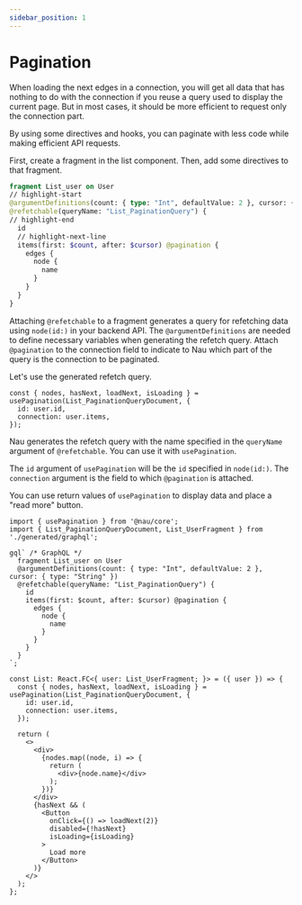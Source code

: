 ```yaml
---
sidebar_position: 1
---
```


# Pagination
When loading the next edges in a connection, you will get all data that has nothing to do with the connection if you reuse a query used to display the current page. But in most cases, it should be more efficient to request only the connection part.

By using some directives and hooks, you can paginate with less code while making efficient API requests.

First, create a fragment in the list component. Then, add some directives to that fragment.
```graphql
fragment List_user on User
// highlight-start
@argumentDefinitions(count: { type: "Int", defaultValue: 2 }, cursor: { type: "String" })
@refetchable(queryName: "List_PaginationQuery") {
// highlight-end
  id
  // highlight-next-line
  items(first: $count, after: $cursor) @pagination {
    edges {
      node {
        name
      }
    }
  }
}
```
Attaching `@refetchable` to a fragment generates a query for refetching data using `node(id:)` in your backend API. The `@argumentDefinitions` are needed to define necessary variables when generating the refetch query. Attach `@pagination` to the connection field to indicate to Nau which part of the query is the connection to be paginated.

Let's use the generated refetch query.

```tsx
const { nodes, hasNext, loadNext, isLoading } = usePagination(List_PaginationQueryDocument, {
  id: user.id,
  connection: user.items,
});
```
Nau generates the refetch query with the name specified in the `queryName` argument of `@refetchable`. You can use it with `usePagination`.

The `id` argument of `usePagination` will be the `id` specified in `node(id:)`. The `connection` argument is the field to which `@pagination` is attached.


You can use return values of `usePagination` to display data and place a "read more" button.

```tsx title="src/List.tsx"
import { usePagination } from '@nau/core';
import { List_PaginationQueryDocument, List_UserFragment } from './generated/graphql';

gql` /* GraphQL */
  fragment List_user on User
  @argumentDefinitions(count: { type: "Int", defaultValue: 2 }, cursor: { type: "String" })
  @refetchable(queryName: "List_PaginationQuery") {
    id
    items(first: $count, after: $cursor) @pagination {
      edges {
        node {
          name
        }
      }
    }
  }
`;

const List: React.FC<{ user: List_UserFragment; }> = ({ user }) => {
  const { nodes, hasNext, loadNext, isLoading } = usePagination(List_PaginationQueryDocument, {
    id: user.id,
    connection: user.items,
  });

  return (
    <>
      <div>
        {nodes.map((node, i) => {
          return (
            <div>{node.name}</div>
          );
        })}
      </div>
      {hasNext && (
        <Button
          onClick={() => loadNext(2)}
          disabled={!hasNext}
          isLoading={isLoading}
        >
          Load more
        </Button>
      )}
    </>
  );
};
```
